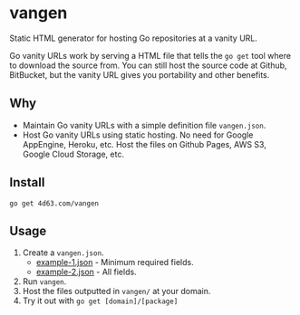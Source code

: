 # vangen

Static HTML generator for hosting Go repositories at a vanity URL.

Go vanity URLs work by serving a HTML file that tells the `go get` tool where to download the source from. You can still host the source code at Github, BitBucket, but the vanity URL gives you portability and other benefits.

## Why
* Maintain Go vanity URLs with a simple definition file `vangen.json`.
* Host Go vanity URLs using static hosting. No need for Google AppEngine, Heroku, etc. Host the files on Github Pages, AWS S3, Google Cloud Storage, etc.

## Install

`go get 4d63.com/vangen`

## Usage

1. Create a `vangen.json`.
   * [example-1.json](example-1.json) - Minimum required fields.
   * [example-2.json](example-2.json) - All fields.
2. Run `vangen`.
3. Host the files outputted in `vangen/` at your domain.
4. Try it out with `go get [domain]/[package]`
